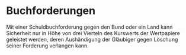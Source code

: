 # Buchforderungen

Mit einer Schuldbuchforderung gegen den Bund oder ein Land kann Sicherheit nur in Höhe von drei Vierteln des Kurswerts der Wertpapiere geleistet werden, deren Aushändigung der Gläubiger gegen Löschung seiner Forderung verlangen kann.